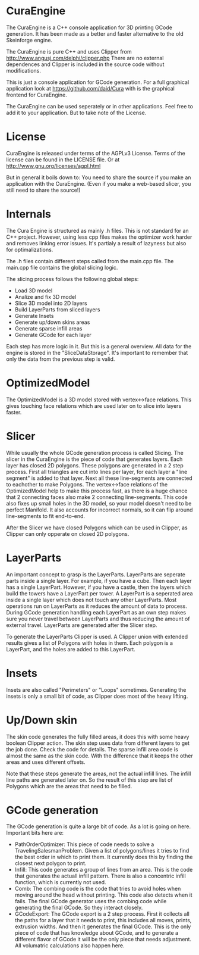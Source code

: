 CuraEngine
==========
The CuraEngine is a C++ console application for 3D printing GCode generation. It has been made as a better and faster alternative to the old Skeinforge engine.

The CuraEngine is pure C++ and uses Clipper from http://www.angusj.com/delphi/clipper.php
There are no external dependences and Clipper is included in the source code without modifications.

This is just a console application for GCode generation. For a full graphical application look at https://github.com/daid/Cura with is the graphical frontend for CuraEngine.

The CuraEngine can be used seperately or in other applications. Feel free to add it to your application. But to take note of the License.

License
=======
CuraEngine is released under terms of the AGPLv3 License.
Terms of the license can be found in the LICENSE file. Or at http://www.gnu.org/licenses/agpl.html

But in general it boils down to: You need to share the source if you make an application with the CuraEngine. (Even if you make a web-based slicer, you still need to share the source!)


Internals
=========

The Cura Engine is structured as mainly .h files. This is not standard for an C++ project. However, using less cpp files makes the optimizer work harder and removes linking error issues. It's partialy a result of lazyness but also for optimalizations.

The .h files contain different steps called from the main.cpp file. The main.cpp file contains the global slicing logic.

The slicing process follows the following global steps:
* Load 3D model
* Analize and fix 3D model
* Slice 3D model into 2D layers
* Build LayerParts from sliced layers
* Generate Insets
* Generate up/down skins areas
* Generate sparse infill areas
* Generate GCode for each layer

Each step has more logic in it. But this is a general overview.
All data for the engine is stored in the "SliceDataStorage". It's important to remember that only the data from the previous step is valid.


OptimizedModel
==============
The OptimizedModel is a 3D model stored with vertex<->face relations. This gives touching face relations which are used later on to slice into layers faster.

Slicer
======
While usually the whole GCode generation process is called Slicing. The slicer in the CuraEngine is the piece of code that generates layers. Each layer has closed 2D polygons.
These polygons are generated in a 2 step process. First all triangles are cut into lines per layer, for each layer a "line segment" is added to that layer.
Next all these line-segments are connected to eachother to make Polygons. The vertex<->face relations of the OptimizedModel help to make this process fast, as there is a huge chance that 2 connecting faces also make 2 connecting line-segments.
This code also fixes up small holes in the 3D model, so your model doesn't need to be perfect Manifold. It also accounts for incorrect normals, so it can flip around line-segments to fit end-to-end.

After the Slicer we have closed Polygons which can be used in Clipper, as Clipper can only opperate on closed 2D polygons.

LayerParts
==========
An important concept to grasp is the LayerParts. LayerParts are seperate parts inside a single layer. For example, if you have a cube. Then each layer has a single LayerPart. However, if you have a castle, then the layers which build the towers have a LayerPart per tower.
A LayerPart is a seperated area inside a single layer which does not touch any other LayerParts. Most operations run on LayerParts as it reduces the amount of data to process. During GCode generation handling each LayerPart as an own step makes sure you never travel between LayerParts and thus reducing the amount of external travel.
LayerParts are generated after the Slicer step.

To generate the LayerParts Clipper is used. A Clipper union with extended results gives a list of Polygons with holes in them. Each polygon is a LayerPart, and the holes are added to this LayerPart.


Insets
======
Insets are also called "Perimeters" or "Loops" sometimes. Generating the insets is only a small bit of code, as Clipper does most of the heavy lifting.

Up/Down skin
============
The skin code generates the fully filled areas, it does this with some heavy boolean Clipper action. The skin step uses data from different layers to get the job done. Check the code for details.
The sparse infill area code is almost the same as the skin code. With the difference that it keeps the other areas and uses different offsets.

Note that these steps generate the areas, not the actual infill lines. The infill line paths are generated later on. So the result of this step are list of Polygons which are the areas that need to be filled.

GCode generation
================
The GCode generation is quite a large bit of code. As a lot is going on here. Important bits here are:
* PathOrderOptimizer: This piece of code needs to solve a TravelingSalesmanProblem. Given a list of polygons/lines it tries to find the best order in which to print them. It currently does this by finding the closest next polygon to print.
* Infill: This code generates a group of lines from an area. This is the code that generates the actuall infill pattern. There is also a concentric infill function, which is currently not used.
* Comb: The combing code is the code that tries to avoid holes when moving around the head without printing. This code also detects when it fails. The final GCode generator uses the combing code while generating the final GCode. So they interact closely.
* GCodeExport: The GCode export is a 2 step process. First it collects all the paths for a layer that it needs to print, this includes all moves, prints, extrusion widths. And then it generates the final GCode. This is the only piece of code that has knowledge about GCode, and to generate a different flavor of GCode it will be the only piece that needs adjustment. All volumatric calculations also happen here.
